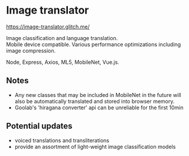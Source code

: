 # Image translator

https://image-translator.glitch.me/

Image classification and language translation.  
Mobile device compatible. Various performance optimizations including image compression.  

Node, Express, Axios, ML5, MobileNet, Vue.js. 

## Notes

- Any new classes that may be included in MobileNet in the future will also be automatically translated and stored into browser memory.
- Goolab's 'hiragana converter' api can be unreliable for the first 10min

## Potential updates

- voiced translations and transliterations
- provide an assortment of light-weight image classification models
